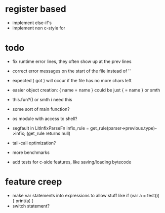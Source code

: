 # register based

* implement else-if's
* implement non c-style for

# todo

* fix runtime error lines, they often show up at the prev lines
* correct error messages on the start of the file instead of ''
* expected ) got ) will occur if the file has no more chars left

* easier  object creation: {
 name = name
} could be just { = name } or smth

* this.fun?() or smth i need this
* some sort of main function?
* os module with access to shell?

* segfault in LitInfixParseFn infix_rule = get_rule(parser->previous.type)->infix; (get_rule returns null)
* tail-call optimization?
* more benchmarks
* add tests for c-side features, like saving/loading bytecode

# feature creep
* make var statements into expressions to allow stuff like if (var a = test()) { print(a) }
* switch statement?
